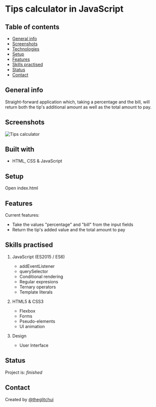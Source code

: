 # Tips calculator in JavaScript

## Table of contents

- [General info](#general-info)
- [Screenshots](#screenshots)
- [Technologies](#technologies)
- [Setup](#setup)
- [Features](#features)
- [Skills practised](#skills)
- [Status](#status)
- [Contact](#contact)

## General info

Straight-forward application which, taking a percentage and the bill, will return both the tip's additional amount as well as the total amount to pay.

## Screenshots

![Tips calculator](./img_tipscalculator.jpg)

## Built with

- HTML, CSS & JavaScript

## Setup

Open index.html

## Features

Current features:

- Take the values "percentage" and "bill" from the input fields
- Return the tip's added value and the total amount to pay

## Skills practised

1. JavaScript (ES2015 / ES6)

   - addEventListener
   - querySelector
   - Conditional rendering
   - Regular expresions
   - Ternary operators
   - Template literals

2. HTML5 & CSS3

   - Flexbox
   - Forms
   - Pseudo-elements
   - UI animation

3. Design
   - User Interface

## Status

Project is: _finished_

## Contact

Created by [@theglitchui](https://github.com/the-glitch-ui)
